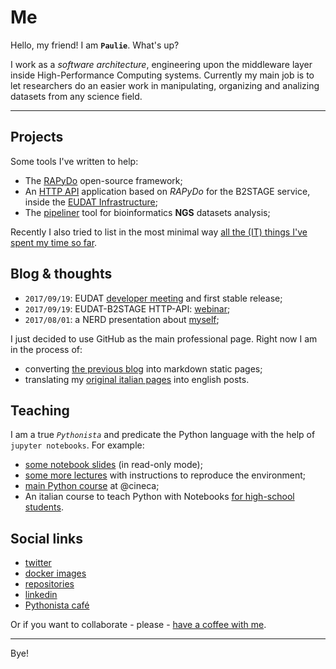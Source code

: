 


# Me

Hello, my friend! I am **`Paulie`**. What's up?

I work as a *software architecture*, engineering upon the middleware layer inside High-Performance Computing systems. Currently my main job is to let researchers do an easier work in manipulating, organizing and analizing datasets from any science field.


---


## Projects

Some tools I've written to help:

- The [RAPyDo](https://github.com/rapydo) open-source framework;
- An [HTTP API](https://eudat-b2stage.github.io/http-api) application based on *RAPyDo* for the B2STAGE service, inside the [EUDAT Infrastructure](https://eudat.eu/);
- The [pipeliner](https://bioinformatics.cineca.it) tool for bioinformatics **NGS** datasets analysis;

Recently I also tried to list in the most minimal way [all the (IT) things I've spent my time so far](chapters/things.md). 


## Blog & thoughts

- `2017/09/19`: EUDAT [developer meeting](chapters/helsinki17.md) and first stable release;
- `2017/09/19`: EUDAT-B2STAGE HTTP-API: [webinar](chapters/webinars/b2stage);
- `2017/08/01`: a NERD presentation about [myself](chapters/self.md);

I just decided to use GitHub as the main professional page.
Right now I am in the process of:

- converting [the previous blog](https://medium.com/@paolodonorio/latest) into markdown static pages;
- translating my [original italian pages](https://medium.com/@tempo_pause/latest) into english posts.


## Teaching

I am a true *`Pythonista`* and predicate the Python language with the help of `jupyter notebooks`. For example:

- [some notebook slides](http://nbviewer.jupyter.org/format/slides/github/cineca-scai/lectures/blob/sns/material/2017/01_introduction.ipynb#/) (in read-only mode);
- [some more lectures](https://gitlab.hpc.cineca.it/training/data/tree/school-rome-2017) with instructions to reproduce the environment;
- [main Python course](https://eventi.cineca.it/en/hpc/python-computational-science/roma-20170510) at @cineca;
- An italian course to teach Python with Notebooks [for high-school students](http://j.mp/2hcG3Iw).


## Social links

- [twitter](https://twitter.com/paolodonorio)
- [docker images](https://hub.docker.com/u/pdonorio)
- [repositories](https://github.com/pdonorio)
- [linkedin](https://www.linkedin.com/in/pdonorio/)
- [Pythonista café](https://forum.pythonistacafe.com/u/paulie/)

Or if you want to collaborate - please - [have a coffee with me](https://gitter.im/pdonorio/python-coffee).


---

Bye!
